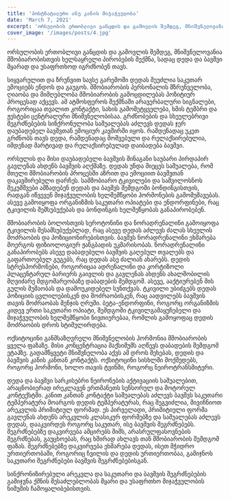 ```yaml
---
title: 'პოსტნატალური ანუ კანის მიჯაჭვულობა'
date: 'March 7, 2021'
excerpt: 'ორსულობის ერთობლივი განცდის და გამოვლის შემდეგ, მნიშვნელოვანია მშობიარობისთვის ხელსაყრელი პირობების შექმნა'
cover_image: '/images/posts/4.jpg'
---
```


ორსულობის ერთობლივი განცდის და გამოვლის შემდეგ, მნიშვნელოვანია მშობიარობისთვის ხელსაყრელი პირობების შექმნა, სადაც დედა და ბავშვი მყარად და უსაფრთხოდ იგრძნობენ თავს. 

სიყვარულით და ზრუნვით სავსე გარემოში დედას შეუძლია საკუთარ ემოციებს ენდოს და გაუგოს.  მშობიარობის პერსონალის მზრუნველობა, ღიაობა და მიმღებლობა მშობიარობის გამოცდილებას პოზიტიურ პროცესად აქცევს. ამ ატმოსფეროს შექმნაში  არავერბალური სიგნალები, როგორიცაა თვალით კონტაქტი, სახის გამომეტყველება, ხმის ტემბრი და ჟესტები ცენტრალური მნიშვნელობისაა. 
გრძნობების და სხეულებრივი შეგრძნებების სინქრონულობა საშუალებას აძლევს დედას ჯერ დაუბადებელ ბავშვთან ემოციურ კავშირში იყოს. 
რამდენადაც უკეთ გრძნობს თავს დედა, რამდენადაც მოშვებული  და რელაქსირებულია, იმდენად მარტივად და რელაქსირებულად დაიბადება ბავშვი.

ორსულის და მისი დაუბადებელი ბავშვის შინაგანი საუბარი პირდაპირ გავლენას ახდენს ბავშვის აღქმაზე. დედას უნდა მიეცეს საშუალება, რომ მთელი მშობიარობის პროცესში აზრით და ემოციით ბავშვთან დაკავშირებული დარჩეს. 
სამშობიარო ტკივილები და საშვილოსნოს შეკუმშვები ამზადებენ დედას და ბავშვს შემდგომი ბონდინგისთვის, რადგან იწვევენ მიჯაჭვულობის ხელშემწყობი ჰორმონების გამომუშავებას. ასევე გამოიყოფა ორგანიზმის საკუთარი ოპიატები და ენდორფინები, რაც ტკივილის შემსუბუქებას და ბონდინგის ხელშეწყობას განაპირობებენ. 

მშობიარობის ბოლოსთვის სეროტონინი და ნორადრენალინი გამოიყოფა ტკივილის შესამსუბუქებლად, რაც ასევე დედას აძლევს ძალას სხეულის მოძრაობის და პოზიციონირებისთვის. ბავშვს ნორადრენალინი ეხმარება მოერგოს ფიზიოლოგიურ ჟანგბადის უკმარისობას. ნორადრენალინი განაპირობებს ასევე დაბადებული ბავშვის გაღებულ თვალებს და გაფართოებულ გუგებს, რაც დედას ასე ძალიან ახარებს. 
დედის სტრესჰორმონები, როგორიცაა ადრენალინი და კორტიზოლი პლაცენტარულ ბარიერს გაივლის და გავლენას ახდენს ახალშობილის მღვიძარე მდგომარეობაზე დაბადების შემდგომ. ასევე, ააქტიურებენ მის გულის მუშაობას და დამოუკიდებელ სუნთქვას. 
ტკივილი უბიძგებს დედას პოზიციის ცვლილებისკენ და მოძრაობისკენ, რაც აადვილებს  ბავშვის თავის მოძრაობას მენჯის ღრუში. 
ბეტა-ენდორფინი, როგორც ორგანიზმის კიდევ ერთი საკუთარი ოპიატი, შემდგომი ტკივილგამაყუჩებელი და მიჯაჭვულობის ხელშემწყობი ნივთიერებაა, რომლის გამოყოფაც  დედის მოძრაობის დროს სტიმულირდება.  

ოქსიტოცინი განმსაზღვრელი მნიშვნელობის ჰორმონია მშობიარობის ყველა ფაზაზე. მისი კონცენტრაცია მაქსიმუმს აღწევს დაბადების შემდგომ ეტაპზე. გადამწყვეტი მნიშვნელობა აქვს ამ დროს შეხებას, დედის და ბავშვის კანის კანთან კონტაქტს. ოქსიტოცინი სისხლში მოქმედებს, როგორც ჰორმონი, ხოლო თავის ტვინში, როგორც ნეიროტრანსმიტერი. 

დედა და ბავშვი სარკისებრი ნეირონების აქტივაციის საშუალებით, არაცნობიერად ირეკლავენ ერთმანეთს სენსორულ და მოტორულ კონტექსტში. კანით კანთან კონტაქტი საშუალებას აძლევს ბავშვს საკუთარი ტემპერატურა მოარგოს დედის ტემპერატურას, რაც შეგვიძლია, მივიჩნიოთ არეკვლის პრიმიტიულ ფორმად. ეს პირველადი, პრიმიტიული ფორმა გავლენას ახდენს არეკვლის კლასიკურ ფორმებზე და საშუალებას აძლევს დედას, დააკვირდეს როგორც საკუთარ, ისე ბავშვის შეგრძნებებს. შეგრძნებებზე დაკვირვება ამცირებს შიშს, არასრულფასოვნების შეგრძნებას, გაუცხოებას, რაც ხშირად ახლავს თან მშობიარობის შემდგომ ფაზას. შეგრძნებებზე დაკვირვება ეხმარება დედას, ისეთ მჭიდრო ურთიერთობაში, როგორიც ჩვილის და დედის ურთიერთობაა, გამიჯნოს საკუთარი შეგრძნებები ბავშვის შეგრძნებებისგან. 

სინქრონიზირებული არეკვლა და საკუთარი და ბავშვის შეგრძნებების გამიჯვნა ქმნის შესაძლებლობას მყარი და უსაფრთხო მიჯაჭვულობის ნიმუშის ჩამოყალიბებისთვის. 

